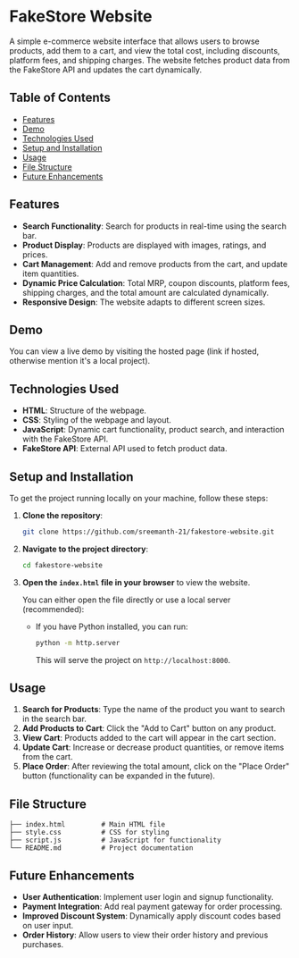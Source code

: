 
# FakeStore Website

A simple e-commerce website interface that allows users to browse products, add them to a cart, and view the total cost, including discounts, platform fees, and shipping charges. The website fetches product data from the FakeStore API and updates the cart dynamically.

## Table of Contents
- [Features](#features)
- [Demo](#demo)
- [Technologies Used](#technologies-used)
- [Setup and Installation](#setup-and-installation)
- [Usage](#usage)
- [File Structure](#file-structure)
- [Future Enhancements](#future-enhancements)

## Features
- **Search Functionality**: Search for products in real-time using the search bar.
- **Product Display**: Products are displayed with images, ratings, and prices.
- **Cart Management**: Add and remove products from the cart, and update item quantities.
- **Dynamic Price Calculation**: Total MRP, coupon discounts, platform fees, shipping charges, and the total amount are calculated dynamically.
- **Responsive Design**: The website adapts to different screen sizes.

## Demo
You can view a live demo by visiting the hosted page (link if hosted, otherwise mention it's a local project).

## Technologies Used
- **HTML**: Structure of the webpage.
- **CSS**: Styling of the webpage and layout.
- **JavaScript**: Dynamic cart functionality, product search, and interaction with the FakeStore API.
- **FakeStore API**: External API used to fetch product data.

## Setup and Installation
To get the project running locally on your machine, follow these steps:

1. **Clone the repository**:
    ```bash
    git clone https://github.com/sreemanth-21/fakestore-website.git
    ```
   
2. **Navigate to the project directory**:
    ```bash
    cd fakestore-website
    ```

3. **Open the `index.html` file in your browser** to view the website.

    You can either open the file directly or use a local server (recommended):
    - If you have Python installed, you can run:
      ```bash
      python -m http.server
      ```
      This will serve the project on `http://localhost:8000`.

## Usage

1. **Search for Products**: Type the name of the product you want to search in the search bar.
2. **Add Products to Cart**: Click the "Add to Cart" button on any product.
3. **View Cart**: Products added to the cart will appear in the cart section.
4. **Update Cart**: Increase or decrease product quantities, or remove items from the cart.
5. **Place Order**: After reviewing the total amount, click on the "Place Order" button (functionality can be expanded in the future).

## File Structure
```
├── index.html         # Main HTML file
├── style.css          # CSS for styling
├── script.js          # JavaScript for functionality
└── README.md          # Project documentation
```

## Future Enhancements
- **User Authentication**: Implement user login and signup functionality.
- **Payment Integration**: Add real payment gateway for order processing.
- **Improved Discount System**: Dynamically apply discount codes based on user input.
- **Order History**: Allow users to view their order history and previous purchases.

